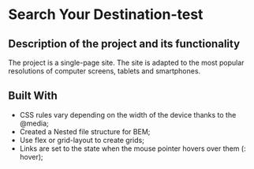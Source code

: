 # Search Your Destination-test


## Description of the project and its functionality
The project is a single-page site. The site is adapted to the most popular resolutions of computer screens, tablets and smartphones.


## Built With

* CSS rules vary depending on the width of the device thanks to the @media;
* Created a Nested file structure for BEM;
* Use flex or grid-layout to create grids;
* Links are set to the state when the mouse pointer hovers over them (: hover);


